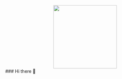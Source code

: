 <div id="header" align="center">
  <img src="https://media.giphy.com/media/cekRR561cp6tpnG8ZC/giphy.gif" width="200"/>
</div>
### Hi there 👋


